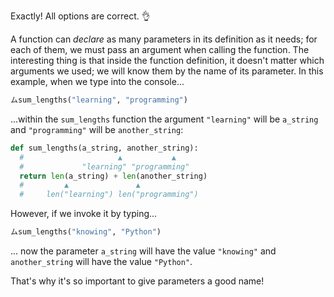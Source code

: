 Exactly! All options are correct. :ok_hand:

A function can _declare_ as many parameters in its definition as it needs; for each of them, we must pass an argument when calling the function. The interesting thing is that inside the function definition, it doesn't matter which arguments we used; we will know them by the name of its parameter. In this example, when we type into the console...

```python
ムsum_lengths("learning", "programming")
```
...within the `sum_lengths` function the argument `"learning"` will be `a_string` and `"programming"` will be `another_string`:

```python
def sum_lengths(a_string, another_string):
  #                 	▲       	▲
  #          	"learning" "programming"
  return len(a_string) + len(another_string)
  #        	▲              	▲
  # 	len("learning") len("programming")
```

However, if we invoke it by typing...

```python
ムsum_lengths("knowing", "Python")
```

... now the parameter `a_string` will have the value `"knowing"` and `another_string` will have the value `"Python"`.

That's why it's so important to give parameters a good name!